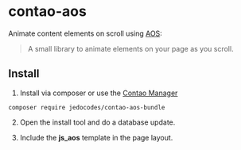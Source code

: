 # contao-aos

Animate content elements on scroll using [AOS](https://github.com/michalsnik/aos):

> A small library to animate elements on your page as you scroll.


## Install

1. Install via composer or use the [Contao Manager](https://docs.contao.org/books/manager/de/)

```
composer require jedocodes/contao-aos-bundle
```

2. Open the install tool and do a database update.

3. Include the **js_aos** template in the page layout.
